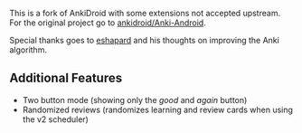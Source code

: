 This is a fork of AnkiDroid with some extensions not accepted upstream. For the original project go to [ankidroid/Anki-Android](https://github.com/ankidroid/Anki-Android).

Special thanks goes to [eshapard](https://eshapard.github.io/) and his thoughts on improving the Anki algorithm.

Additional Features
-------

* Two button mode (showing only the _good_ and _again_ button)
* Randomized reviews (randomizes learning and review cards when using the v2 scheduler)
